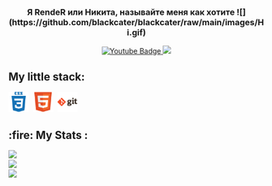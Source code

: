 <!-- BLOG-POST-LIST:START -->
<div align="center">
  <h3>Я RendeR или Никита, называйте меня как хотите ![](https://github.com/blackcater/blackcater/raw/main/images/Hi.gif) </h3>
</div>
<div align="center">
<a href="https://www.youtube.com/channel/UCEntnFJwDT0F7PipXAFJTGA">
	<img src="https://img.shields.io/badge/YouTube-red?style=for-the-badge&logo=youtube&logoColor=white" alt="Youtube Badge"/>
</a>
<a href="https://steamcommunity.com/id/Renber_54/">
	<img src="https://img.shields.io/badge/steam-%23000000.svg?style=for-the-badge&logo=steam&logoColor=white" />
</a>

	
</div>
<div>
  <h2>Мy little stack:</h2>
  <img src="https://github.com/devicons/devicon/blob/master/icons/css3/css3-plain-wordmark.svg"  title="CSS3" alt="CSS" width="40" height="40"/>&nbsp;
  <img src="https://github.com/devicons/devicon/blob/master/icons/html5/html5-original.svg" title="HTML5" alt="HTML" width="40" height="40"/>&nbsp;
  <img src="https://github.com/devicons/devicon/blob/master/icons/git/git-original-wordmark.svg" title="Git" **alt="Git" width="40" height="40"/>
</div>
<h2>:fire: My Stats :</h2>
<div>
  <img src="http://github-readme-streak-stats.herokuapp.com?user=render66&theme=radical"/><br>
	<img src="https://github-readme-stats.vercel.app/api?username=RendeR66&show_icons=true&theme=radical"/><br>
	<img src="https://github-readme-stats.vercel.app/api/top-langs/?username=RendeR66&theme=radical" width="50%" />
</div>
<!-- BLOG-POST-LIST:END -->
